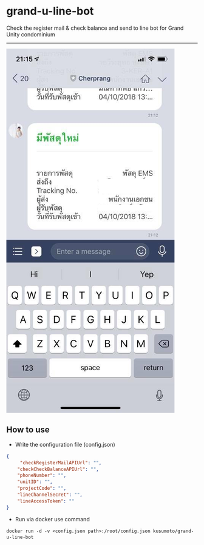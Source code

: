 # grand-u-line-bot
Check the register mail & check balance and send to line bot for Grand Unity condominium  

---
![ScreenShot](https://github.com/Kusumoto/grand-u-line-bot/raw/master/ss.png)

## How to use
- Write the configuration file (config.json)
```json
{
     "checkRegisterMailAPIUrl": "",
    "checkCheckBalanceAPIUrl": "",
    "phoneNumber": "",
    "unitID": "",
    "projectCode": "",
    "lineChannelSecret": "",
    "lineAccessToken": ""
}
```
- Run via docker use command

```
docker run -d -v <config.json path>:/root/config.json kusumoto/grand-u-line-bot
```
